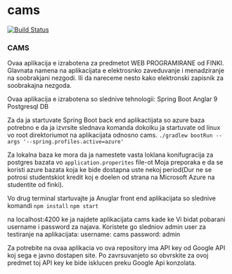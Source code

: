 # cams
[![Build Status](https://dev.azure.com/davidmicevski/CAMS/_apis/build/status/Micevski.cams?branchName=develop)](https://dev.azure.com/davidmicevski/CAMS/_build/latest?definitionId=1&branchName=develop)


### CAMS
Ovaa aplikacija e izrabotena za predmetot WEB PROGRAMIRANE od FINKI.
Glavnata namena na aplikacijata e elektrosnko zaveduvanje i menadziranje na soobrakjani nezgodi. Ili da nareceme nesto kako elektronski zapisnik za soobrakajna nezgoda. 

Ovaa aplikacija e izrabotena so slednive tehnologii: 
Spring Boot 
Anglar 9 
Postgresql DB

Za da ja startuvate Spring Boot back end aplikactijata so azure baza potrebno e da ja izvrsite slednava komanda dokolku ja startuvate od linux vo root direktoriumot na aplikacijata odnosno cams.
`./gradlew bootRun --args '--spring.profiles.active=azure'`

Za lokalna baza ke mora da ja namestete vasta loklana konifugracija za postgres bazata vo 
`application.properites` file-ot 
Moja preporaka e da se koristi azure bazata koja ke bide dostapna uste nekoj period(Dur ne se potrosi studentskiot kredit koj e doelen od strana na Microsoft Azure na studentite od finki).

Vo drug terminal startuvajte ja Anuglar front end aplikacijata so slednive komandi
`npm install`
`npm start`

na localhost:4200 ke ja najdete aplikacijata cams kade ke Vi bidat pobarani username i password za najava. 
Koristete go sledniov admin user za testiranje na aplikacijata:
username: cams
password: admin

Za potrebite na ovaa aplikacia vo ova repository ima API key od Google API koj sega e javno dostapen site. 
Po zavrsuvanjeto so obvrskite za ovoj predmet toj API key ke bide isklucen preku Google Api konzolata.


